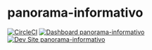 # panorama-informativo

[![CircleCI](https://circleci.com/gh/cfranco/panorama-informativo.svg?style=shield)](https://circleci.com/gh/cfranco/panorama-informativo)
[![Dashboard panorama-informativo](https://img.shields.io/badge/dashboard-panorama_informativo-yellow.svg)](https://dashboard.pantheon.io/sites/c79dfb10-f6ac-4d3b-aa35-43f6e51602ee#dev/code)
[![Dev Site panorama-informativo](https://img.shields.io/badge/site-panorama_informativo-blue.svg)](http://dev-panorama-informativo.pantheonsite.io/)